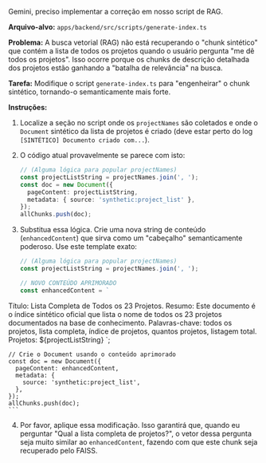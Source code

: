 Gemini, preciso implementar a correção em nosso script de RAG.

**Arquivo-alvo:** `apps/backend/src/scripts/generate-index.ts`

**Problema:** A busca vetorial (RAG) não está recuperando o "chunk sintético" que contém a lista de todos os projetos quando o usuário pergunta "me dê todos os projetos". Isso ocorre porque os chunks de descrição detalhada dos projetos estão ganhando a "batalha de relevância" na busca.

**Tarefa:** Modifique o script `generate-index.ts` para "engenheirar" o chunk sintético, tornando-o semanticamente mais forte.

**Instruções:**

1.  Localize a seção no script onde os `projectNames` são coletados e onde o `Document` sintético da lista de projetos é criado (deve estar perto do log `[SINTÉTICO] Documento criado com...`).

2.  O código atual provavelmente se parece com isto:

    ```typescript
    // (Alguma lógica para popular projectNames)
    const projectListString = projectNames.join(', ');
    const doc = new Document({
      pageContent: projectListString,
      metadata: { source: 'synthetic:project_list' },
    });
    allChunks.push(doc);
    ```

3.  Substitua essa lógica. Crie uma nova string de conteúdo (`enhancedContent`) que sirva como um "cabeçalho" semanticamente poderoso. Use este template exato:

    ```typescript
    // (Alguma lógica para popular projectNames)
    const projectListString = projectNames.join(', ');

    // NOVO CONTEÚDO APRIMORADO
    const enhancedContent = `
Título: Lista Completa de Todos os 23 Projetos.
Resumo: Este documento é o índice sintético oficial que lista o nome de todos os 23 projetos documentados na base de conhecimento.
Palavras-chave: todos os projetos, lista completa, índice de projetos, quantos projetos, listagem total.
Projetos: ${projectListString}
    `;

    // Crie o Document usando o conteúdo aprimorado
    const doc = new Document({
      pageContent: enhancedContent,
      metadata: {
        source: 'synthetic:project_list',
      },
    });
    allChunks.push(doc);
    ```

4.  Por favor, aplique essa modificação. Isso garantirá que, quando eu perguntar "Qual a lista completa de projetos?", o vetor dessa pergunta seja muito similar ao `enhancedContent`, fazendo com que este chunk seja recuperado pelo FAISS.
